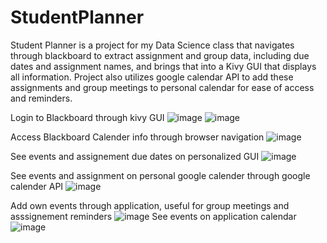 # StudentPlanner
Student Planner is a project for my Data Science class that navigates through blackboard to extract assignment and group data, including due dates and assignment names, and brings that into a Kivy GUI that displays all information. Project also utilizes google calendar API to add these assignments and group meetings to personal calendar for ease of access and reminders. 

Login to Blackboard through kivy GUI 
![image](https://user-images.githubusercontent.com/94885294/160704940-b357b2b6-78f6-410e-ac8e-497fb70c5b7a.png)
![image](https://user-images.githubusercontent.com/94885294/160705037-edbf9286-4fdc-4bcc-9405-c94c492356b8.png)



Access Blackboard Calender info through browser navigation 
![image](https://user-images.githubusercontent.com/94885294/160704764-2a73ed7e-7798-4cfa-9fc9-6e6f7266a86e.png)

See events and assignement due dates on personalized GUI 
![image](https://user-images.githubusercontent.com/94885294/160705199-0cdcdbf4-f12e-43de-aaed-6aa6580467ea.png)

See events and assignment on personal google calender through google calender API
![image](https://user-images.githubusercontent.com/94885294/160705282-024e535f-a7cc-430d-a214-8df5e7fd0cc2.png)

Add own events through application, useful for group meetings and asssignement reminders 
![image](https://user-images.githubusercontent.com/94885294/160705458-43b18622-b66d-4a87-a2a7-d0db9701f8c1.png)
See events on application calendar 
![image](https://user-images.githubusercontent.com/94885294/160705508-fbd998d8-252d-4525-8315-89b555c92560.png)
